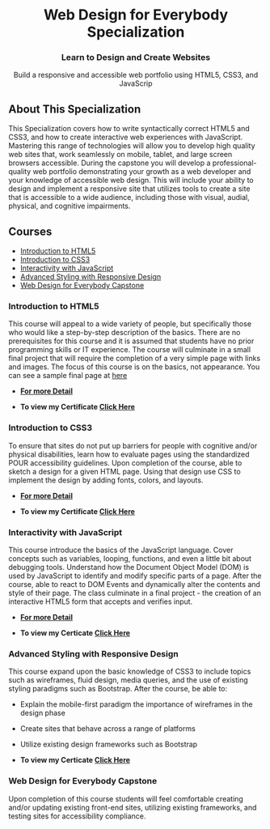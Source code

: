 <h1 align="center">Web Design for Everybody Specialization</h1>
<h3 align="center">Learn to Design and Create Websites</h3>
<p align="center">
  Build a responsive and accessible web portfolio using HTML5, CSS3, and JavaScrip
</p>

## About This Specialization

This Specialization covers how to write syntactically correct HTML5 and CSS3, and how to create interactive web experiences with JavaScript. Mastering this range of technologies will allow you to develop high quality web sites that, work seamlessly on mobile, tablet, and large screen browsers accessible. During the capstone you will develop a professional-quality web portfolio demonstrating your growth as a web developer and your knowledge of accessible web design. This will include your ability to design and implement a responsive site that utilizes tools to create a site that is accessible to a wide audience, including those with visual, audial, physical, and cognitive impairments.

## Courses

- [Introduction to HTML5](#introduction-to-html5)
- [Introduction to CSS3](#introduction-to-css3)
- [Interactivity with JavaScript](#interactivity-with-JavaScript)
- [Advanced Styling with Responsive Design](#advanced-styling-with-responsive-design)
- [Web Design for Everybody Capstone](#web-design-for-everybody-capstone)

### Introduction to HTML5

This course will appeal to a wide variety of people, but specifically those who would like a step-by-step description of the basics. There are no prerequisites for this course and it is assumed that students have no prior programming skills or IT experience. The course will culminate in a small final project that will require the completion of a very simple page with links and images. The focus of this course is on the basics, not appearance. You can see a sample final page at <a href="http://intro-webdesign.com/html5-plain.html.">here</a>

- **[For more Detail](https://github.com/LasyCoder/Web-Design-for-Everybody/tree/gh-pages/Introduction-to-HTML5/)**

- **To view my Certificate [Click Here](https://coursera.org/share/4c7b0a7bd2ddaafa5b17df2e90a35563)**

### Introduction to CSS3

To ensure that sites do not put up  barriers for people with cognitive and/or physical disabilities, learn how to evaluate pages using the standardized POUR accessibility guidelines. Upon completion of the course, able to sketch a design for a given HTML page.  Using that design use CSS to implement the design by adding fonts, colors, and  layouts.

- **[For more Detail](https://github.com/LasyCoder/Web-Design-for-Everybody/tree/gh-pages/Introduction-to-CSS3/)**

- **To view my Certificate [Click Here](https://coursera.org/share/3d23a7de9f4bc4a5877e76a9445c3331)**

### Interactivity with JavaScript

This course introduce the basics of the JavaScript language. Cover concepts such as variables, looping, functions, and even a little bit about debugging tools. Understand how the Document Object Model (DOM) is used by JavaScript to identify and modify specific parts of a page.  After the course, able to react to DOM Events and dynamically alter the contents and style of their page.   The class culminate in a  final project - the creation of an interactive HTML5 form that accepts and verifies input.

- **[For more Detail](https://github.com/LasyCoder/Web-Design-for-Everybody/tree/gh-pages/Interactivity-with-JavaScript/)**

- **To view my Certicate [Click Here](https://coursera.org/share/211453bc3622d7d50918489774dce834)**

### Advanced Styling with Responsive Design

This course expand upon the basic knowledge of CSS3 to include topics such as wireframes, fluid design, media queries, and the use of existing styling paradigms such as Bootstrap.  After the course, be able to:
- Explain the mobile-first paradigm the importance of  wireframes in the design phase
- Create sites that behave across a range of platforms
- Utilize existing design frameworks such as Bootstrap

- **To view my Certicate [Click Here](https://coursera.org/share/237e50be0eed39c631904e1a9763bf7a)**

### Web Design for Everybody Capstone

Upon completion of this course students will feel comfortable creating and/or updating existing front-end sites, utilizing existing frameworks, and testing sites for accessibility compliance.